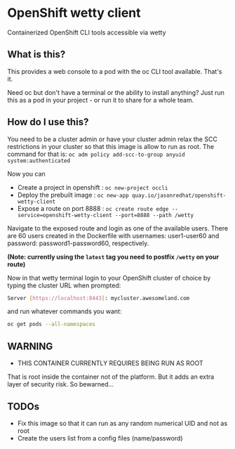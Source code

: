 # OpenShift wetty client
Containerized OpenShift CLI tools accessible via wetty

## What is this?
This provides a web console to a pod with the oc CLI tool available. That's it. 

Need oc but don't have a terminal or the ability to install anything? Just run this as a pod in your project - or run it to share for a whole team.

## How do I use this?
You need to be a cluster admin or have your cluster admin relax the SCC restrictions in your cluster so that this image is allow to run as root. The command for that is:
    `oc adm policy add-scc-to-group anyuid system:authenticated`

Now you can
* Create a project in openshift : `oc new-project occli`
* Deploy the prebuilt image : `oc new-app quay.io/jasonredhat/openshift-wetty-client`
* Expose a route on port 8888 : 
`oc create route edge --service=openshift-wetty-client --port=8888 --path /wetty` 

Navigate to the exposed route and login as one of the available users. There are 60 users created in the Dockerfile with usernames: user1-user60 and password: password1-password60, respectively.

**(Note: currently using the `latest` tag you need to postfix `/wetty` on your route)**

Now in that wetty terminal login to your OpenShift cluster of choice by typing the cluster URL when prompted:
```sh
Server [https://localhost:8443]: mycluster.awesomeland.com
```

and run whatever commands you want:
```sh
oc get pods --all-namespaces
```

## WARNING
 - THIS CONTAINER CURRENTLY REQUIRES BEING RUN AS ROOT

That is root inside the container not of the platform. But it adds an extra layer of security risk. So bewarned...

## TODOs
* Fix this image so that it can run as any random numerical UID and not as root
* Create the users list from a config files (name/password)
